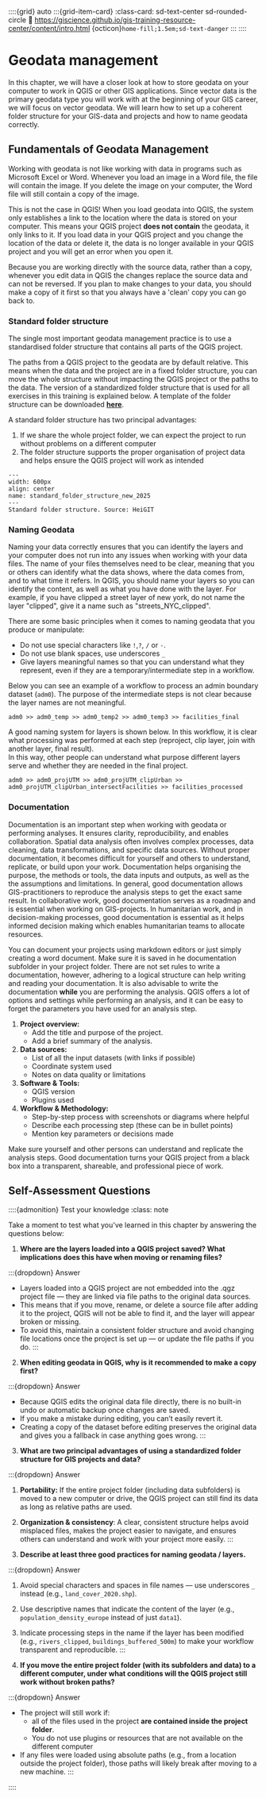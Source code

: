 ::::{grid} auto
:::{grid-item-card}
:class-card: sd-text-center sd-rounded-circle
:link: https://giscience.github.io/gis-training-resource-center/content/intro.html 
{octicon}`home-fill;1.5em;sd-text-danger`
:::
::::

# Geodata management

In this chapter, we will have a closer look at how to store geodata on your computer to work in 
QGIS or other GIS applications. 
Since vector data is the primary geodata type you will work with at the beginning 
of your GIS career, we will focus on vector geodata. We will learn how to set up a coherent 
folder structure for your GIS-data and projects and how to name geodata correctly. 

## Fundamentals of Geodata Management

Working with geodata is not like working with data in programs such as Microsoft 
Excel or Word. Whenever you load an image in a Word file, the file will contain 
the image. If you delete the image on your computer, the Word file will still 
contain a copy of the image. 

This is not the case in QGIS! When you load geodata into QGIS, the system only 
establishes a link to the location where the data is stored on your computer. 
This means your QGIS project __does not contain__ the geodata, it only links to 
it. If you load data in your QGIS project and you change the location of the 
data or delete it, the data is no longer available in your QGIS project and you 
will get an error when you open it. 

Because you are working directly with the source data, rather than a copy, 
whenever you edit data in QGIS the changes replace the source data and can not 
be reversed. If you plan to make changes to your data, you should make a copy of 
it first so that you always have a 'clean' copy you can go back to. 

### Standard folder structure

The single most important geodata management practice is to use a standardised 
folder structure that contains all parts of the QGIS project. 

The paths from a QGIS project to the geodata are by default relative. This means 
when the data and the project are in a fixed folder structure, you can move the 
whole structure without impacting the QGIS project or the paths to the data.
The version of a standardized folder structure that is used for all exercises 
in this training is explained below. A template of the folder structure can be 
downloaded [__here__](https://nexus.heigit.org/repository/gis-training-resource-center/Templates/GIS_project_folder_template.zip).

A standard folder structure has two principal advantages:

1. If we share the whole project folder, we can expect the project to run 
   without problems on a different computer
2. The folder structure supports the proper organisation of project data and 
   helps ensure the QGIS project will work as intended

```{figure} /fig/standard_folder_structure_new_2025.drawio.png
---
width: 600px
align: center
name: standard_folder_structure_new_2025
---
Standard folder structure. Source: HeiGIT
```

### Naming Geodata

Naming your data correctly ensures that you can identify the layers and your computer does not run into any issues 
when working with your data files. The name of your files themselves need to be clear, meaning that you or others 
can identify what the data shows, where the data comes from, and to what time it refers. In QGIS, you should name 
your layers so you can identify the content, as well as what you have done with the layer. For example, if you have 
clipped a street layer of new york, do not name the layer "clipped", give it a name such as "streets_NYC_clipped".

There are some basic principles when it comes to naming geodata that you produce 
or manipulate:

* Do not use special characters like `!`,`?`, `/` or `-`.
* Do not use blank spaces, use underscores `_`
* Give layers meaningful names so that you can understand what they represent, 
  even if they are a temporary/intermediate step in a workflow. 

Below you can see an example of a workflow to process an admin boundary dataset 
(`adm0`). The purpose of the intermediate steps is not clear because the layer 
names are not meaningful. 

`adm0 >> adm0_temp >> adm0_temp2 >> adm0_temp3 >> facilities_final`

A good naming system for layers is shown below. In this workflow, it is clear what 
processing was performed at each step (reproject, clip layer, join with another layer, 
final result).  
In this way, other people can understand what purpose different layers serve and 
whether they are needed in the final project.  

`adm0 >> adm0_projUTM >> adm0_projUTM_clipUrban >> adm0_projUTM_clipUrban_intersectFacilities >> facilities_processed`

### Documentation

Documentation is an important step when working with geodata or performing analyses. It ensures clarity, 
reproducibility, and enables collaboration. Spatial data analysis often involves complex processes, data cleaning, 
data transformations, and specific data sources. Without proper documentation, it becomes difficult for yourself and 
others to understand, replicate, or build upon your work. Documentation helps organising the purpose, the methods or 
tools, the data inputs and outputs, as well as the the assumptions and limitations. 
In general, good documentation allows GIS-practitioners to reproduce the analysis steps to get the exact same result. 
In collaborative work, good documentation serves as a roadmap and is essential when working on GIS-projects. In 
humanitarian work, and in decision-making processes, good documentation is essential as it helps informed decision 
making which enables humanitarian teams to allocate resources. 

You can document your projects using markdown editors or just simply creating a word document. Make sure it is saved 
in he documentation subfolder in your project folder. There are not set rules to write a documentation, however, 
adhering to a logical structure can help writing and reading your documentation. It is also advisable to write the 
documentation __while__ you are performing the analysis. QGIS offers a lot of options and settings while performing 
an analysis, and it can be easy to forget the parameters you have used for an analysis step. 

1. __Project overview:__
   - Add the title and purpose of the project.
   - Add a brief summary of the analysis.
2. __Data sources:__
   - List of all the input datasets (with links if possible)
   - Coordinate system used
   - Notes on data quality or limitations
3. __Software & Tools:__
   - QGIS version
   - Plugins used
4. __Workflow & Methodology:__
   - Step-by-step process with screenshots or diagrams where helpful
   - Describe each processing step (these can be in bullet points)
   - Mention key parameters or decisions made

Make sure yourself and other persons can understand and replicate the analysis steps. 
Good documentation turns your QGIS project from a black box into a transparent, shareable, and professional piece of work. 


## Self-Assessment Questions

::::{admonition} Test your knowledge
:class: note

Take a moment to test what you've learned in this chapter by answering the questions below:

1. __Where are the layers loaded into a QGIS project saved? What implications does this have when moving or renaming files?__

:::{dropdown} Answer
- Layers loaded into a QGIS project are not embedded into the .qgz project file — they are linked via file paths to the original data sources.
- This means that if you move, rename, or delete a source file after adding it to the project, QGIS will not be able to find it, and the layer will appear broken or missing.
- To avoid this, maintain a consistent folder structure and avoid changing file locations once the project is set up — or update the file paths if you do.
:::

2. __When editing geodata in QGIS, why is it recommended to make a copy first?__

:::{dropdown} Answer
- Because QGIS edits the original data file directly, there is no built-in undo or automatic backup once changes are saved.
- If you make a mistake during editing, you can’t easily revert it.
- Creating a copy of the dataset before editing preserves the original data and gives you a fallback in case anything goes wrong.
:::

3. __What are two principal advantages of using a standardized folder structure for GIS projects and data?__

:::{dropdown} Answer
1. __Portability:__ If the entire project folder (including data subfolders) is moved to a new computer or drive, the QGIS project can still find its data as long as relative paths are used.
2. __Organization & consistency__: A clear, consistent structure helps avoid misplaced files, makes the project easier to navigate, and ensures others can understand and work with your project more easily.
:::

4. __Describe at least three good practices for naming geodata / layers.__

:::{dropdown} Answer
1. Avoid special characters and spaces in file names — use underscores `_` instead (e.g., `land_cover_2020.shp`).
2. Use descriptive names that indicate the content of the layer (e.g., `population_density_europe` instead of just `data1`).
3. Indicate processing steps in the name if the layer has been modified (e.g., `rivers_clipped`, `buildings_buffered_500m`) to make your workflow transparent and reproducible.
:::

5. __If you move the entire project folder (with its subfolders and data) to a different computer, under what conditions will the QGIS project still work without broken paths?__

:::{dropdown} Answer
- The project will still work if:
   - all of the files used in the project __are contained inside the project folder__.
   - You do not use plugins or resources that are not available on the different computer
- If any files were loaded using absolute paths (e.g., from a location outside the project folder), those paths will likely break after moving to a new machine.
:::


::::